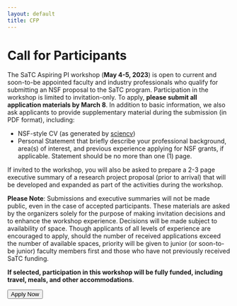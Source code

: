 ```yaml
---
layout: default
title: CFP
---
```


# Call for Participants


The SaTC Aspiring PI workshop (**May 4-5, 2023**) is open to current and soon-to-be appointed faculty and industry professionals who qualify for submitting an NSF proposal to the SaTC program. Participation in the workshop is limited to invitation-only. To apply, **please submit all application materials by March 8**. In addition to basic information, we also ask applicants to provide supplementary material during the submission (in PDF format), including:
* NSF-style CV (as generated by [sciencv](https://www.ncbi.nlm.nih.gov/sciencv/))
* Personal Statement that briefly describe your professional background, area(s) of interest, and previous experience applying for NSF grants, if applicable. Statement should be no more than one (1) page. 

If invited to the workshop, you will also be asked to prepare a 2-3 page executive summary of a research project proposal (prior to arrival) that will be developed and expanded as part of the activities during the workshop. 




**Please Note**: Submissions and executive summaries will not be made public, even in the case of accepted participants. These materials are asked by the organizers solely for the purpose of making invitation decisions and to enhance the workshop experience. Decisions will be made subject to availability of space. Though applicants of all levels of experience are encouraged to apply, should the number of received applications exceed the number of available spaces, priority will be given to junior (or soon-to-be junior) faculty members first and those who have not previously received SaTC funding.

**If selected, participation in this workshop will be fully funded, including travel, meals, and other accommodations**.

<div class="reg-link">
<a href="">
<button>Apply Now</button>
</a>
</div>
